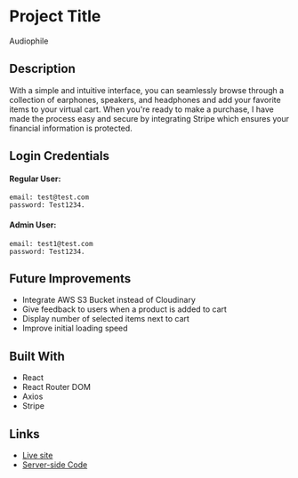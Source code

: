 # Project Title

Audiophile

## Description

With a simple and intuitive interface, you can seamlessly browse through a collection of earphones, speakers, and headphones and add your favorite items to your virtual cart. When you're ready to make a purchase, I have made the process easy and secure by integrating Stripe which ensures your financial information is protected.

## Login Credentials

#### Regular User:

  ```
  email: test@test.com
  password: Test1234.
  ```

#### Admin User:

  ```
  email: test1@test.com
  password: Test1234.
  ```

## Future Improvements

* Integrate AWS S3 Bucket instead of Cloudinary
* Give feedback to users when a product is added to cart
* Display number of selected items next to cart
* Improve initial loading speed

## Built With

* React
* React Router DOM
* Axios
* Stripe

## Links

* [Live site](https://gellert-audiophile.netlify.app/)
* [Server-side Code](https://github.com/csaszargellert/audiophile-api)
